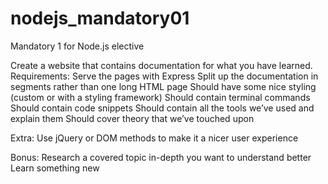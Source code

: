 # nodejs_mandatory01
Mandatory 1 for Node.js elective

Create a website that contains documentation for what you have learned.
Requirements:
Serve the pages with Express
Split up the documentation in segments rather than one long HTML page
Should have some nice styling (custom or with a styling framework)
Should contain terminal commands
Should contain code snippets
Should contain all the tools we’ve used and explain them
Should cover theory that we’ve touched upon

Extra:
Use jQuery or DOM methods to make it a nicer user experience

Bonus:
Research a covered topic in-depth you want to understand better
Learn something new
